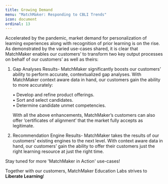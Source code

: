```yaml
---
title: Growing Demand
menu: "MatchMaker: Responding to CBLI Trends"
icon: document
ordinal: 13
---
```

Accelerated by the pandemic, market demand for personalization of learning experiences along with recognition of prior learning is on the rise. As demonstrated by the varied use-cases shared, it is clear that MatchMaker enables our customers’ to transform two key output processes on behalf of our customers’ as well as theirs:
1. Gap Analyses Results- MatchMaker significantly boosts our customers’ ability to perform accurate, contextualized gap analyses. With MatchMaker context aware data in hand, our customers gain the ability to more accurately:

    •	Develop and refine product offerings.<br/>
    •	Sort and select candidates.<br/>
    •	Determine candidate unmet competencies.<br/>

    With all the above enhancements, MatchMaker’s customers can also offer ‘certificates of alignment’ that the market fully accepts as legitimate.

2. Recommendation Engine Results- MatchMaker takes the results of our customers’ existing engines to the next level. With context aware data in hand, our customers’ gain the ability to offer their customers just the right learning resource at just the right time.

<p class="text-center">Stay tuned for more 'MatchMaker in Action' use-cases! 
<p class="text-center">Together with our customers, MatchMaker Education Labs strives to <strong>Liberate Learning</strong>!</p>
